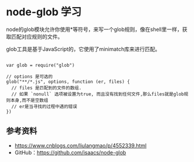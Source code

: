 # node-glob 学习

node的glob模块允许你使用*等符号，来写一个glob规则，像在shell里一样，获取匹配对应规则的文件。

glob工具是基于JavaScript的，它使用了minimatch库来进行匹配。

```

var glob = require("glob")
 
// options 是可选的
glob("**/*.js", options, function (er, files) {
  // files 是匹配到的文件的数组.
  // 如果 `nonull` 选项被设置为true, 而且没有找到任何文件,那么files就是glob规则本身,而不是空数组
  // er是当寻找的过程中遇的错误
})
```


## 参考资料
- https://www.cnblogs.com/liulangmao/p/4552339.html
- GitHub：https://github.com/isaacs/node-glob
